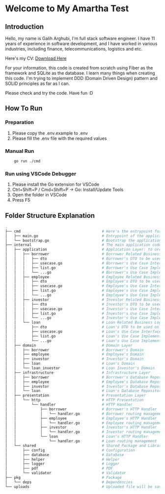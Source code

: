 # Welcome to My Amartha Test

## Introduction

Hello, my name is Galih Arghubi, I'm full stack software engineer.
I have 11 years of experience in software development, and I have worked in various industries, including finance, telecommunications, logistics and etc.

Here's my CV: [Download Here](https://drive.google.com/file/d/1qzRJaBjWEieonfmAEyoj4VavMcDkh9ol/view?usp=sharing)

For your information, this code is created from scratch using Fiber as the framework and SQLite as the database.
I learn many things when creating this code. I'm trying to implement DDD (Domain Driven Design) pattern and SOLID principles as far as I can.

Please check and try the code. Have fun :D

## How To Run

### Preparation

1. Please copy the .env.example to .env
2. Please fill the .env file with the required values

### Manual Run

```bash
    go run ./cmd
```

### Run using VSCode Debugger

1. Please install the Go extension for VSCode
2. Ctrl+Shift+P / Cmd+Shift+P -> Go: Install/Update Tools
3. Open the folder in VSCode
4. Press F5

## Folder Structure Explanation

```bash
.
├── cmd                                     # Here's the entrypoint for the application
│   ├── main.go                             # Entrypoint of the application
│   └── bootstrap.go                        # Bootstrap the application and registering the route
├── internal                                # The main application code
│   ├── application                         # Application Layer: to orchestrate the business logic
│   │   ├── borrower                        # Borrower Related Business Logic
│   │   │   ├── dto                         # Borrower's DTO to be used on the usecase and presentation layer
│   │   │   ├── usecase.go                  # Borrower's Use Case Interface and Initiation
│   │   │   ├── list.go                     # Borrower's Use Case Implementation
│   │   │   └── ...go                       # Borrower's Use Case Implementation
│   │   ├── employee                        # Employee Related Business Logic
│   │   │   ├── dto                         # Employee's DTO to be used on the usecase and presentation layer
│   │   │   ├── usecase.go                  # Employee's Use Case Interface and Initiation
│   │   │   ├── list.go                     # Employee's Use Case Implementation
│   │   │   └── ...go                       # Employee's Use Case Implementation
│   │   ├── investor                        # Investor Related Business Logic
│   │   │   ├── dto                         # Investor's DTO to be used on the usecase and presentation layer
│   │   │   ├── usecase.go                  # Investor's Use Case Interface and Initiation
│   │   │   ├── list.go                     # Investor's Use Case Implementation
│   │   │   └── ...go                       # Investor's Use Case Implementation
│   │   └── loan                            # Loan Related Business Logic
│   │       ├── dto                         # Loan's DTO to be used on the usecase and presentation layer
│   │       ├── usecase.go                  # Loan's Use Case Interface and Initiation
│   │       ├── list.go                     # Loan's Use Case Implementation
│   │       └── ...go                       # Loan's Use Case Implementation
│   ├── domain                              # Domain Layer
│   │   ├── borrower                        # Borrower's Domain
│   │   ├── employee                        # Employee's Domain
│   │   ├── investor                        # Investor's Domain
│   │   ├── loan                            # Loan's Domain
│   │   └── loan_investor                   # Loan Investor's Domain
│   ├── infrastructure                      # Infrastructure Layer
│   │   ├── borrower                        # Borrower's Database Repository
│   │   ├── employee                        # Employee's Database Repository
│   │   ├── investor                        # Investor's Database Repository
│   │   └── loan                            # Loan's Database Repository
│   ├── presentation                        # Presentation Layer
│   │   └── http                            # HTTP Presentation
│   │       └── handler                     # HTTP Handler
│   │           ├── borrower                # Borrower's HTTP Handler
│   │           │   └── handler.go          # Borrower routing management
│   │           ├── employee                # Employee's HTTP Handler
│   │           │   └── handler.go          # Employee routing management
│   │           ├── investor                # Investor's HTTP Handler
│   │           │   └── handler.go          # Investor routing management
│   │           └── loan                    # Loan's HTTP Handler
│   │               └── handler.go          # Loan routing management
│   └── shared                              # Shared Package and Library
│       ├── config                          # Configuration
│       ├── database                        # Database
│       ├── helper                          # Helper
│       ├── logger                          # Logger
│       ├── pdf                             # PDF
│       └── validator                       # Validator
├── pkg                                     # Package
│   └── deps                                # Dependencies
└── uploads                                 # Uploaded file will be saved here
```
